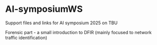 # AI-symposiumWS
Support files and links for AI symposium 2025 on TBU

Forensic part - a small introduction to DFIR (mainly focused to network traffic identification)
